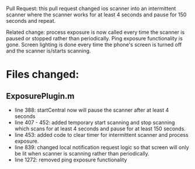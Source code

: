 Pull Request:
this pull request changed ios scanner into an intermittent scanner where the scanner works for at least 4 seconds and pause for 150 seconds and repeat. 

Related change: process exposure is now called every time the scanner is paused or stopped rather than periodically. Ping exposure functionality is gone. Screen lighting is done every time the phone's screen is turned off and the scanner is/starts scanning. 

# Files changed: 
## ExposurePlugin.m
- line 388: startCentral now will pause the scanner after at least 4 seconds 
- line 407 - 452: added temporary start scanning and stop scanning which scans for at least 4 seconds and pause for at least 150 seconds. 
- line 453: added code to clear timer for intermittent scanner and process exposure.
- line 839: changed local notification request logic so that screen will only be lit when scanner is scanning rather than periodically. 
- line 1272: removed ping exposure functionality